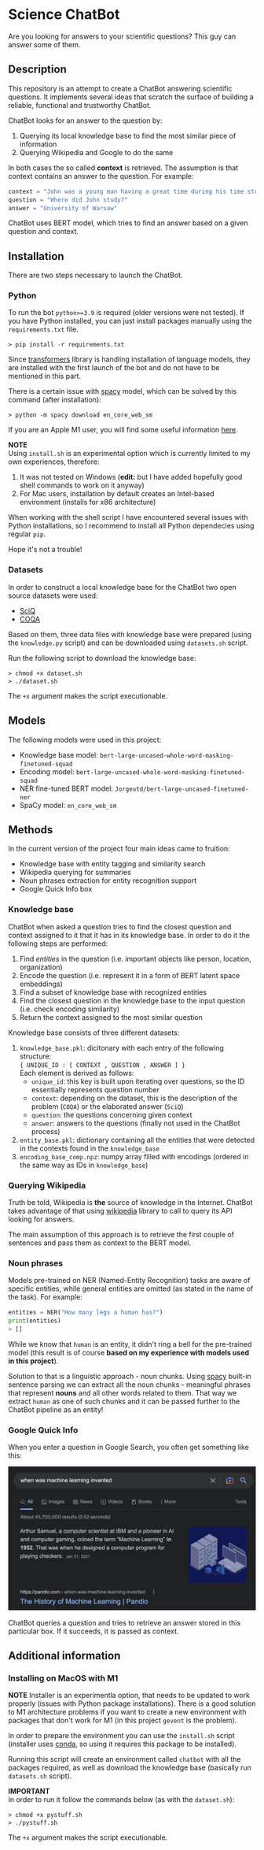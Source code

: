 # Science ChatBot

Are you looking for answers to your scientific questions? This guy can answer some of them.

## Description

This repository is an attempt to create a ChatBot answering scientific questions. It implements several ideas that scratch the surface of building a reliable, functional and trustworthy ChatBot.

ChatBot looks for an answer to the question by:
1. Querying its local knowledge base to find the most similar piece of information
2. Querying Wikipedia and Google to do the same

In both cases the so called **context** is retrieved. The assumption is that context contains an answer to the question. For example:

```python
context = "John was a young man having a great time during his time studying at University of Warsaw."
question = "Where did John study?"
answer = "University of Warsaw"
```

ChatBot uses BERT model, which tries to find an answer based on a given question and context.

## Installation

There are two steps necessary to launch the ChatBot.

### Python

To run the bot `python>=3.9` is required (older versions were not tested). If you have Python installed, you can just install packages manually using the `requirements.txt` file.

```shell
> pip install -r requirements.txt
```

Since [transformers](https://github.com/huggingface/transformers) library is handling installation of language models, they are installed with the first launch of the bot and do not have to be mentioned in this part.

There is a certain issue with [spacy](https://github.com/explosion/spaCy) model, which can be solved by this command (after installation):

```shell
> python -m spacy download en_core_web_sm
```

If you are an Apple M1 user, you will find some useful information [here](#Installing-on-MacOS-with-M1).

**NOTE**<br>
Using `install.sh` is an experimental option which is currently limited to my own experiences, therefore:
1. It was not tested on Windows (**edit:** but I have added hopefully good shell commands to work on it anyway)
2. For Mac users, installation by default creates an Intel-based environment (installs for x86 architecture)

When working with the shell script I have encountered several issues with Python installations, so I recommend to install all Python dependecies using regular `pip`.

Hope it's not a trouble!

### Datasets

In order to construct a local knowledge base for the ChatBot two open source datasets were used:
* [SciQ](https://allenai.org/data/sciq)
* [COQA](https://paperswithcode.com/dataset/coqa)

Based on them, three data files with knowledge base were prepared (using the `knowledge.py` script) and can be downloaded using `datasets.sh` script.

Run the following script to download the knowledge base:

```shell
> chmod +x dataset.sh
> ./dataset.sh
```

The `+x` argument makes the script executionable.

## Models

The following models were used in this project:
* Knowledge base model: `bert-large-uncased-whole-word-masking-finetuned-squad`
* Encoding model: `bert-large-uncased-whole-word-masking-finetuned-squad`
* NER fine-tuned BERT model: `Jorgeutd/bert-large-uncased-finetuned-ner`
* SpaCy model: `en_core_web_sm`

## Methods

In the current version of the project four main ideas came to fruition:
* Knowledge base with entity tagging and similarity search
* Wikipedia querying for summaries
* Noun phrases extraction for entity recognition support
* Google Quick Info box

### Knowledge base

ChatBot when asked a question tries to find the closest question and context assigned to it that it has in its knowledge base. In order to do it the following steps are performed:
1. Find *entities* in the question (i.e. important objects like person, location, organization)
2. Encode the question (i.e. represent it in a form of BERT latent space embeddings)
3. Find a subset of knowledge base with recognized entities
4. Find the closest question in the knowledge base to the input question (i.e. check encoding similarity)
5. Return the context assigned to the most similar question

Knowledge base consists of three different datasets:
1. `knowledge_base.pkl`: dicitonary with each entry of the following structure:<br>
    `{ UNIQUE_ID : [ CONTEXT , QUESTION , ANSWER ] }`<br>
    Each element is derived as follows:
    * `unique_id`: this key is built upon iterating over questions, so the ID essentially represents question number
    * `context`: depending on the dataset, this is the description of the problem (`COQA`) or the elaborated answer (`SciQ`)
    * `question`: the questions concerning given context
    * `answer`: answers to the questions (finally not used in the ChatBot process)
2. `entity_base.pkl`: dictionary containing all the entities that were detected in the contexts found in the `knowledge_base`
3. `encoding_base_comp.npz`: numpy array filled with encodings (ordered in the same way as IDs in `knowledge_base`)

### Querying Wikipedia

Truth be told, Wikipedia is **the** source of knowledge in the Internet. ChatBot takes advantage of that using [wikipedia](https://github.com/goldsmith/Wikipedia) library to call to query its API looking for answers.

The main assumption of this approach is to retrieve the first couple of sentences and pass them as context to the BERT model.

### Noun phrases

Models pre-trained on NER (Named-Entity Recognition) tasks are aware of specific entities, while general entities are omitted (as stated in the name of the task). For example:

```python
entities = NER("How many legs a human has?")
print(entities)
> []
```

While we know that `human` is an entity, it didn't ring a bell for the pre-trained model (this result is of course **based on my experience with models used in this project**).

Solution to that is a linguistic approach - noun chunks. Using [spacy](https://github.com/explosion/spaCy) built-in sentence parsing we can extract all the noun chunks - meaningful phrases that represent **nouns** and all other words related to them. That way we extract `human` as one of such chunks and it can be passed further to the ChatBot pipeline as an entity!

### Google Quick Info

When you enter a question in Google Search, you often get something like this:

![Google Quick Info example](./images/google-quick-info.png)

ChatBot queries a question and tries to retrieve an answer stored in this particular box. If it succeeds, it is passed as context.

## Additional information

### Installing on MacOS with M1

**NOTE**
Installer is an experimentla option, that needs to be updated to work properly (issues with Python package installations). There is a good solution to M1 architecture problems if you want to create a new environment with packages that don't work for M1 (in this project `gevent` is the problem).

In order to prepare the environment you can use the `install.sh` script (installer uses [conda](https://github.com/conda-forge/miniforge), so using it requires this package to be installed).

Running this script will create an environment called `chatbot` with all the packages required, as well as download the knowledge base (basically run `datasets.sh` script).

**IMPORTANT**<br>
In order to run it follow the commands below (as with the `dataset.sh`):

```shell
> chmod +x pystuff.sh
> ./pystuff.sh
```

The `+x` argument makes the script executionable.